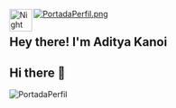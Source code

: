 [![PortadaPerfil.png](https://i.postimg.cc/zfRRhkGg/PortadaPerfil.png)](https://postimg.cc/wtgv8LJq)
<img alt="Night Coding" src="./assets/Hand%20Wave.gif" width='40' align="left"/><h2 align="left">Hey there! I'm Aditya Kanoi</h2>
## Hi there 👋


![PortadaPerfil](https://github.com/user-attachments/assets/e9875ba5-c9ef-4507-99e3-0c62f4db2282)
<!--
**vicendigo/vicendigo** is a ✨ _special_ ✨ repository because its `README.md` (this file) appears on your GitHub profile.

Here are some ideas to get you started:

- 🔭 I’m currently working on ...
- 🌱 I’m currently learning ...
- 👯 I’m looking to collaborate on ...
- 🤔 I’m looking for help with ...
- 💬 Ask me about ...
- 📫 How to reach me: ...
- 😄 Pronouns: ...
- ⚡ Fun fact: ...
-->

